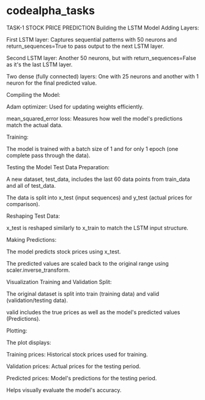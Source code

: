 # codealpha_tasks

TASK-1  STOCK PRICE PREDICTION
      Building the LSTM Model
Adding Layers:

First LSTM layer: Captures sequential patterns with 50 neurons and return_sequences=True to pass output to the next LSTM layer.

Second LSTM layer: Another 50 neurons, but with return_sequences=False as it's the last LSTM layer.

Two dense (fully connected) layers: One with 25 neurons and another with 1 neuron for the final predicted value.

Compiling the Model:

Adam optimizer: Used for updating weights efficiently.

mean_squared_error loss: Measures how well the model's predictions match the actual data.

Training:

The model is trained with a batch size of 1 and for only 1 epoch (one complete pass through the data).

Testing the Model
Test Data Preparation:

A new dataset, test_data, includes the last 60 data points from train_data and all of test_data.

The data is split into x_test (input sequences) and y_test (actual prices for comparison).

Reshaping Test Data:

x_test is reshaped similarly to x_train to match the LSTM input structure.

Making Predictions:

The model predicts stock prices using x_test.

The predicted values are scaled back to the original range using scaler.inverse_transform.

Visualization
Training and Validation Split:

The original dataset is split into train (training data) and valid (validation/testing data).

valid includes the true prices as well as the model's predicted values (Predictions).

Plotting:

The plot displays:

Training prices: Historical stock prices used for training.

Validation prices: Actual prices for the testing period.

Predicted prices: Model's predictions for the testing period.

Helps visually evaluate the model's accuracy.
